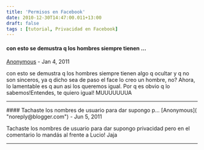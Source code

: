 ```yaml
---
title: 'Permisos en Facebook'
date: 2010-12-30T14:47:00.011+13:00
draft: false
tags : [tutorial, Privacidad en Facebook]
---
```


#### con esto se demustra q los hombres siempre tienen ...
[Anonymous]( "noreply@blogger.com") - <time datetime="2011-01-27T17:25:53.647+13:00">Jan 4, 2011</time>

con esto se demustra q los hombres siempre tienen algo q ocultar y q no son sinceros, ya q dicho sea de paso el face lo creo un hombre, no? Ahora, lo lamentable es q aun asi los queremos igual. Por q es obvio q lo sabemos!Entendes, te quiero igual! MUUUUUUUA
<hr />
#### Tachaste los nombres de usuario para dar supongo p...
[Anonymous]( "noreply@blogger.com") - <time datetime="2011-06-17T09:16:36.339+12:00">Jun 5, 2011</time>

Tachaste los nombres de usuario para dar supongo privacidad pero en el comentario lo mandás al frente a Lucio! Jaja
<hr />
